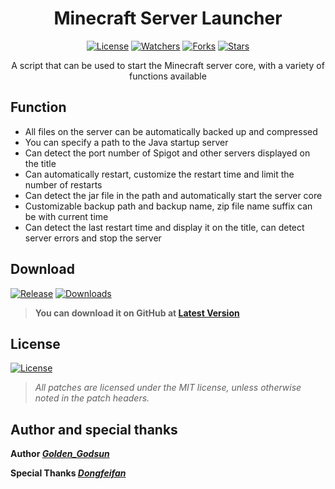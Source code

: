 <div align="center">

# Minecraft Server Launcher
[![License](https://img.shields.io/github/license/SolitudeSun/Minecraft-Server-Launcher?label=License&logo=github)](LICENSE)
[![Watchers](https://img.shields.io/github/watchers/SolitudeSun/Minecraft-Server-Launcher?label=Watchers&logo=github)](https://github.com/SolitudeSun/Minecraft-Server-Launcher/watchers)
[![Forks](https://img.shields.io/github/forks/SolitudeSun/Minecraft-Server-Launcher?label=Forks&logo=github)](https://github.com/SolitudeSun/Minecraft-Server-Launcher/network/members)
[![Stars](https://img.shields.io/github/stars/SolitudeSun/Minecraft-Server-Launcher?label=Stars&logo=github)](https://github.com/SolitudeSun/Minecraft-Server-Launcher/stargazers)

A script that can be used to start the Minecraft server core, with a variety of functions available
</div>

## Function
* All files on the server can be automatically backed up and compressed
* You can specify a path to the Java startup server
* Can detect the port number of Spigot and other servers displayed on the title
* Can automatically restart, customize the restart time and limit the number of restarts
* Can detect the jar file in the path and automatically start the server core
* Customizable backup path and backup name, zip file name suffix can be with current time
* Can detect the last restart time and display it on the title, can detect server errors and stop the server

## Download
[![Release](https://img.shields.io/github/v/release/SolitudeSun/Minecraft-Server-Launcher.svg?label=Release&logo=github&color=success)](https://github.com/SolitudeSun/Minecraft-Server-Launcher/releases/latest)
[![Downloads](https://img.shields.io/github/downloads/SolitudeSun/Minecraft-Server-Launcher/total?label=Download&logo=github)](https://github.com/SolitudeSun/Minecraft-Server-Launcher/releases)
> **You can download it on GitHub at [Latest Version](https://github.com/SolitudeSun/Minecraft-Server-Launcher/releases/latest)**

## License
[![License](https://img.shields.io/github/license/SolitudeSun/Minecraft-Server-Launcher?label=License&logo=github)](LICENSE)
> _All patches are licensed under the MIT license, unless otherwise noted in the patch headers._

## Author and special thanks
**Author [_Golden_Godsun_](https://github.com/SolitudeSun)**

**Special Thanks [_Dongfeifan_](https://github.com/dongffan)**
